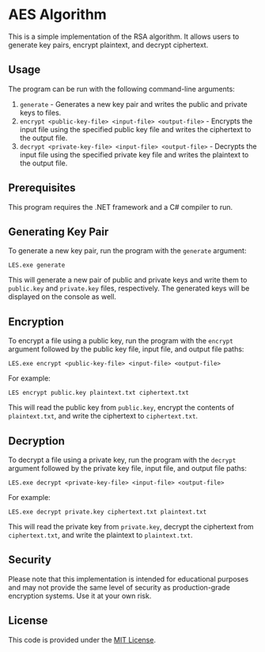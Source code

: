 # AES Algorithm

This is a simple implementation of the RSA algorithm. It allows users to generate key pairs, encrypt plaintext, and decrypt ciphertext.

## Usage

The program can be run with the following command-line arguments:

1. `generate` - Generates a new key pair and writes the public and private keys to files.
2. `encrypt <public-key-file> <input-file> <output-file>` - Encrypts the input file using the specified public key file and writes the ciphertext to the output file.
3. `decrypt <private-key-file> <input-file> <output-file>` - Decrypts the input file using the specified private key file and writes the plaintext to the output file.

## Prerequisites

This program requires the .NET framework and a C# compiler to run.

## Generating Key Pair

To generate a new key pair, run the program with the `generate` argument:

`LES.exe generate`

This will generate a new pair of public and private keys and write them to `public.key` and `private.key` files, respectively. The generated keys will be displayed on the console as well.

## Encryption

To encrypt a file using a public key, run the program with the `encrypt` argument followed by the public key file, input file, and output file paths:

`LES.exe encrypt <public-key-file> <input-file> <output-file>`

For example:

`LES encrypt public.key plaintext.txt ciphertext.txt`


This will read the public key from `public.key`, encrypt the contents of `plaintext.txt`, and write the ciphertext to `ciphertext.txt`.

## Decryption

To decrypt a file using a private key, run the program with the `decrypt` argument followed by the private key file, input file, and output file paths:

`LES.exe decrypt <private-key-file> <input-file> <output-file>`


For example:

`LES.exe decrypt private.key ciphertext.txt plaintext.txt`


This will read the private key from `private.key`, decrypt the ciphertext from `ciphertext.txt`, and write the plaintext to `plaintext.txt`.

## Security

Please note that this implementation is intended for educational purposes and may not provide the same level of security as production-grade encryption systems. Use it at your own risk.

## License

This code is provided under the [MIT License](https://opensource.org/licenses/MIT).
